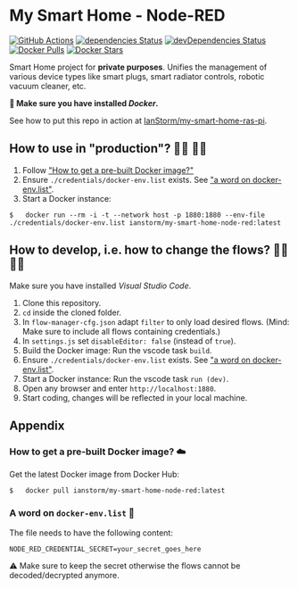 # My Smart Home - Node-RED

[![GitHub Actions](https://img.shields.io/endpoint.svg?url=https%3A%2F%2Factions-badge.atrox.dev%2FIanStorm%2Fmy-smart-home-node-red%2Fbadge%3Fref%3Dmain&style=flat&label=build&logo=none)](https://actions-badge.atrox.dev/IanStorm/my-smart-home-node-red/goto?ref=main)
[![dependencies Status](https://david-dm.org/ianstorm/my-smart-home-node-red/status.svg)](https://david-dm.org/ianstorm/my-smart-home-node-red/main)
[![devDependencies Status](https://david-dm.org/ianstorm/my-smart-home-node-red/dev-status.svg)](https://david-dm.org/ianstorm/my-smart-home-node-red/main?type=dev)
[![Docker Pulls](https://img.shields.io/docker/pulls/ianstorm/my-smart-home-node-red)](https://hub.docker.com/r/ianstorm/my-smart-home-node-red)
[![Docker Stars](https://img.shields.io/docker/stars/ianstorm/my-smart-home-node-red)](https://hub.docker.com/r/ianstorm/my-smart-home-node-red)

Smart Home project for **private purposes**.
Unifies the management of various device types like smart plugs, smart radiator controls, robotic vacuum cleaner, etc.

**🐳 Make sure you have installed *Docker*.**

See how to put this repo in action at [IanStorm/my-smart-home-ras-pi](https://github.com/IanStorm/my-smart-home-ras-pi).


## How to use in "production"? 👨‍💼 👩‍💼

1. Follow ["How to get a pre-built Docker image?"](#-how-to-get-a-pre-built-docker-image-☁️)
2. Ensure `./credentials/docker-env.list` exists. See ["a word on docker-env.list"](#-a-word-on-docker-env.list-📝).
2. Start a Docker instance:
```
$	docker run --rm -i -t --network host -p 1880:1880 --env-file ./credentials/docker-env.list ianstorm/my-smart-home-node-red:latest
```


## How to develop, i.e. how to change the flows? 👨‍💻 👩‍💻

Make sure you have installed *Visual Studio Code*.

1. Clone this repository.
2. `cd` inside the cloned folder.
2. In `flow-manager-cfg.json` adapt `filter` to only load desired flows. (Mind: Make sure to include all flows containing credentials.)
2. In `settings.js` set `disableEditor: false` (instead of `true`).
2. Build the Docker image: Run the vscode task `build`.
2. Ensure `./credentials/docker-env.list` exists. See ["a word on docker-env.list"](#-a-word-on-docker-env.list-📝).
2. Start a Docker instance: Run the vscode task `run (dev)`.
2. Open any browser and enter `http://localhost:1880`.
2. Start coding, changes will be reflected in your local machine.


## Appendix


### How to get a pre-built Docker image? ☁️

Get the latest Docker image from Docker Hub:
```
$	docker pull ianstorm/my-smart-home-node-red:latest
```


### A word on `docker-env.list` 📝
The file needs to have the following content:
```
NODE_RED_CREDENTIAL_SECRET=your_secret_goes_here
```
⚠️ Make sure to keep the secret otherwise the flows cannot be decoded/decrypted anymore.
